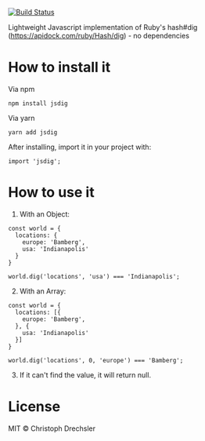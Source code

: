 [![Build Status](https://travis-ci.com/devchris/jsdig.svg?branch=master)](https://travis-ci.com/devchris/jsdig)

Lightweight Javascript implementation of Ruby's hash#dig (https://apidock.com/ruby/Hash/dig) - no dependencies

# How to install it

Via npm
```
npm install jsdig
```

Via yarn
```
yarn add jsdig
```

After installing, import it in your project with:

```
import 'jsdig';
```

# How to use it

1. With an Object:

```
const world = {
  locations: {
    europe: 'Bamberg',
    usa: 'Indianapolis'
  }
}
```

```
world.dig('locations', 'usa') === 'Indianapolis';
```

2. With an Array:
```
const world = {
  locations: [{
    europe: 'Bamberg',
  }, {
    usa: 'Indianapolis'
  }]
}
```

```
world.dig('locations', 0, 'europe') === 'Bamberg';
```

3. If it can't find the value, it will return null.


# License

MIT © Christoph Drechsler

